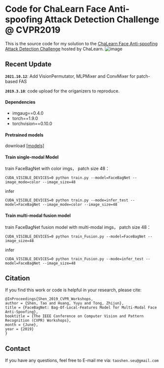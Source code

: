 # Code for ChaLearn Face Anti-spoofing Attack Detection Challenge @ CVPR2019
This is the source code for my solution to the [ChaLearn Face Anti-spoofing Attack Detection Challenge](https://competitions.codalab.org/competitions/20853#learn_the_details) hosted by ChaLearn. 
![image](PNG/v1_fusion.png)

## Recent Update

**`2021.10.12`**: Add VisionPermutator, MLPMixer and ConvMixer for patch-based FAS

**`2019.3.10`**: code upload for the origanizers to reproduce.

#### Dependencies
- imgaug==0.4.0
- torch==1.9.0
- torchvision==0.10.0

#### Pretrained models

download [\[models\]](https://drive.google.com/open?id=1YHqPbGOiXlmgHLhc5a9lJrxRS1GIheKJ)

#### Train single-modal Model
train FaceBagNet with color imgs， patch size 48：
```
CUDA_VISIBLE_DEVICES=0 python train.py --model=FaceBagNet --image_mode=color --image_size=48
```
infer
```
CUDA_VISIBLE_DEVICES=0 python train.py --mode=infer_test --model=FaceBagNet --image_mode=color --image_size=48
```

#### Train multi-modal fusion model
train FaceBagNet fusion model with multi-modal imgs， patch size 48：
```
CUDA_VISIBLE_DEVICES=0 python train_Fusion.py --model=FaceBagNet --image_size=48
```
infer
```
CUDA_VISIBLE_DEVICES=0 python train_Fusion.py --mode=infer_test --model=FaceBagNet --image_size=48
```

## Citation
If you find this work or code is helpful in your research, please cite:
```
@InProceedings{Shen_2019_CVPR_Workshops,
author = {Shen, Tao and Huang, Yuyu and Tong, Zhijun},
title = {FaceBagNet: Bag-Of-Local-Features Model for Multi-Modal Face Anti-Spoofing},
booktitle = {The IEEE Conference on Computer Vision and Pattern Recognition (CVPR) Workshops},
month = {June},
year = {2019}
}
```

## Contact
If you have any questions, feel free to E-mail me via: `taoshen.seu@gmail.com`






